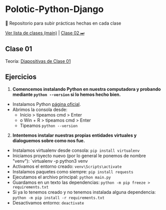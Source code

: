 # Polotic-Python-Django
🐍 Repositorio para subir prácticas hechas en cada clase

[Ver lista de clases (main)](https://github.com/JaviCeRodriguez/Polotic-Python-Django/tree/main) | [Clase 02 ⏭](https://github.com/JaviCeRodriguez/Polotic-Python-Django/tree/clase-02)

## Clase 01
Teoría: [Diapositivas de Clase 01](https://github.com/JaviCeRodriguez/Polotic-Python-Django/blob/clase-01/clase-1-teoria.pdf)

## Ejercicios
1) **Comencemos instalando Python en nuestra computadora y probando mediante `python --version` si lo hemos hecho bien.**
- Instalamos Python [página oficial](https://www.python.org/).
- Abrimos la consola desde:
    - Inicio > tipeamos cmd > Enter
    - o Win + R > tipeamos cmd > Enter
    - Tipeamos `python --version`


2) **Intentemos instalar nuestras propias entidades virtuales y dialoguemos sobre como nos fue.**
- Instalamos virtualenv desde consola: `pip install virtualenv`
- Iniciamos proyecto nuevo (por lo general le ponemos de nombre "venv"): `virtualenv -p python3 venv
- Activamos el entorno creado: `venv\Scripts\activate`
- Instalamos paquetes como siempre: `pip install requests`
- Ejecutamos el archivo principal: `python main.py`
- Guardamos en un texto las dependencias: `python -m pip freeze > requirements.txt`
- Si ya lo tenemos creado y no tenemos instalada alguna dependencia: `python -m pip install -r requirements.txt`
- Desactivamos entorno: `deactivate`